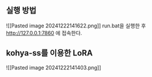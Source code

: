 
## 실행 방법
![[Pasted image 20241222141622.png]]
run.bat을 실행한 후 http://127.0.0.1:7860 에 접속한다.
## kohya-ss를 이용한 LoRA
![[Pasted image 20241222141403.png]]
